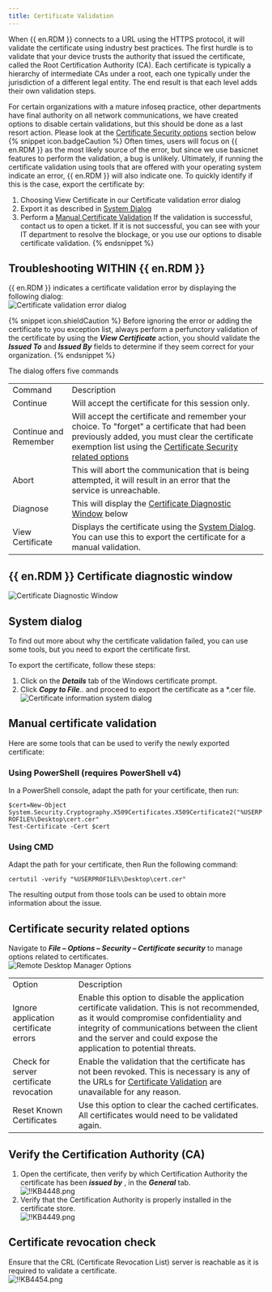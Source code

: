```yaml
---
title: Certificate Validation
---
```

When {{ en.RDM }} connects to a URL using the HTTPS protocol, it will validate the certificate using industry best practices. The first hurdle is to validate that your device trusts the authority that issued the certificate, called the Root Certification Authority (CA). Each certificate is typically a hierarchy of intermediate CAs under a root, each one typically under the jurisdiction of a different legal entity. The end result is that each level adds their own validation steps.  

For certain organizations with a mature infoseq practice, other departments have final authority on all network communications, we have created options to disable certain validations, but this should be done as a last resort action.  Please look at the <a href="#certificatesecurityrelatedoptions">Certificate Security options</a> section below  
{% snippet icon.badgeCaution %}
Often times, users will focus on {{ en.RDM }} as the most likely source of the error, but since we use basicnet features to perform the validation, a bug is unlikely. Ultimately, if running the certificate validation using tools that are offered with your operating system indicate an error, {{ en.RDM }} will also indicate one. To quickly identify if this is the case, export the certificate by:
1. Choosing View Certificate in our Certificate validation error dialog
1. Export it as described in <a href="#systemdialog">System Dialog</a>
1. Perform a <a href="#manualcertificatevalidation">Manual Certificate Validation</a>
If the validation is successful, contact us to open a ticket. If it is not successful, you can see with your IT department to resolve the blockage, or you use our options to disable certificate validation.
{% endsnippet %}  

## Troubleshooting WITHIN {{ en.RDM }}
{{ en.RDM }} indicates a certificate validation error by displaying the following dialog:  
![Certificate validation error dialog ](https://webdevolutions.azureedge.net/docs/en/kb/KB4450.png)  
 
{% snippet icon.shieldCaution %}
Before ignoring the error or adding the certificate to you exception list, always perform a perfunctory validation of the certificate by using the ***View Certificate*** action, you should validate the ***Issued To*** and ***Issued By*** fields to determine if they seem correct for your organization.
{% endsnippet %}  

The dialog offers five commands
<table>
	<tr>
		<td>
Command
		</td>
		<td>
Description
		</td>
	</tr>
	<tr>
		<td>
Continue
		</td>
		<td>
Will accept the certificate for this session only.
		</td>
	</tr>
	<tr>
		<td>
Continue and Remember
		</td>
		<td>
Will accept the certificate and remember your choice. To "forget" a certificate that had been previously added, you must clear the certificate exemption list using the <a href="#certificatesecurityrelatedoptions">Certificate Security related options</a>
		</td>
	</tr>
	<tr>
		<td>
Abort
		</td>
		<td>
This will abort the communication that is being attempted, it will result in an error that the service is unreachable.
		</td>
	</tr>
	<tr>
		<td>
Diagnose
		</td>
		<td>
This will display the <a href="#certificatediagnosticwindow">Certificate Diagnostic Window</a> below
		</td>
	</tr>
	<tr>
		<td>
View Certificate
		</td>
		<td>
Displays the certificate using the <a href="#systemdialog">System Dialog</a>. You can use this to export the certificate for a manual validation.
		</td>
	</tr>
</table>

## {{ en.RDM }} Certificate diagnostic window  
<a name="certificatediagnosticwindow"></a>

![Certificate Diagnostic Window](https://webdevolutions.azureedge.net/docs/en/kb/KB4453.png)  
## System dialog
<a name="systemdialog"></a>

To find out more about why the certificate validation failed, you can use some tools, but you need to export the certificate first.  

To export the certificate, follow these steps:  

1. Click on the ***Details*** tab of the Windows certificate prompt.
1. Click ***Copy to File***.. and proceed to export the certificate as a *.cer file.  
![Certificate information system dialog](https://webdevolutions.azureedge.net/docs/en/kb/KB4452.png)  
## Manual certificate validation
<a name="manualcertificatevalidation"></a>

Here are some tools that can be used to verify the newly exported certificate:
### Using PowerShell (requires PowerShell v4)
In a PowerShell console, adapt the path for your certificate, then run:  

`$cert=New-Object System.Security.Cryptography.X509Certificates.X509Certificate2("%USERPROFILE%\Desktop\cert.cer"`  
`Test-Certificate -Cert $cert`

### Using CMD
Adapt the path for your certificate, then Run the following command:  

`certutil -verify "%USERPROFILE%\Desktop\cert.cer"`  

The resulting output from those tools can be used to obtain more information about the issue.
## Certificate security related options
<a name="certificatesecurityrelatedoptions"></a>

Navigate to ***File – Options – Security – Certificate security*** to manage options related to certificates.  
![Remote Desktop Manager Options](https://webdevolutions.azureedge.net/docs/en/kb/KB4451.png)  

<table>
	<tr>
		<td>
Option
		</td>
		<td>
Description
		</td>
	</tr>
	<tr>
		<td>
Ignore application certificate errors
		</td>
		<td>
Enable this option to disable the application certificate validation. This is not recommended, as it would compromise confidentiality and integrity of communications between the client and the server and could expose the application to potential threats.
		</td>
	</tr>
	<tr>
		<td>
Check for server certificate revocation
		</td>
		<td>
Enable the validation that the certificate has not been revoked. This is necessary is any of the URLs for <a href="#certificatecheck">Certificate Validation</a> are unavailable for any reason.
		</td>
	</tr>
	<tr>
		<td>
Reset Known Certificates
		</td>
		<td>
Use this option to clear the cached certificates. All certificates would need to be validated again.
		</td>
	</tr>
</table>

## Verify the Certification Authority (CA)
1. Open the certificate, then verify by which Certification Authority the certificate has been ***issued by*** , in the ***General*** tab.  
![!!KB4448.png](https://webdevolutions.azureedge.net/docs/en/kb/KB4448.png)
1. Verify that the Certification Authority is properly installed in the certificate store.  
![!!KB4449.png](https://webdevolutions.azureedge.net/docs/en/kb/KB4449.png)
## Certificate revocation check
<a name="certificatecheck"></a>

Ensure that the CRL (Certificate Revocation List) server is reachable as it is required to validate a certificate.  
![!!KB4454.png](https://webdevolutions.azureedge.net/docs/en/kb/KB4454.png)
